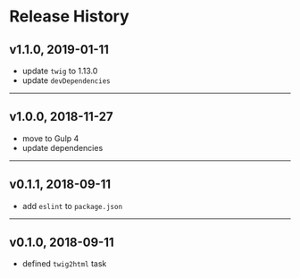 # Release History

## v1.1.0, 2019-01-11
* update `twig` to 1.13.0
* update `devDependencies`

---
## v1.0.0, 2018-11-27
* move to Gulp 4
* update dependencies

---

## v0.1.1, 2018-09-11
* add `eslint` to `package.json`

---

## v0.1.0, 2018-09-11
* defined `twig2html` task
